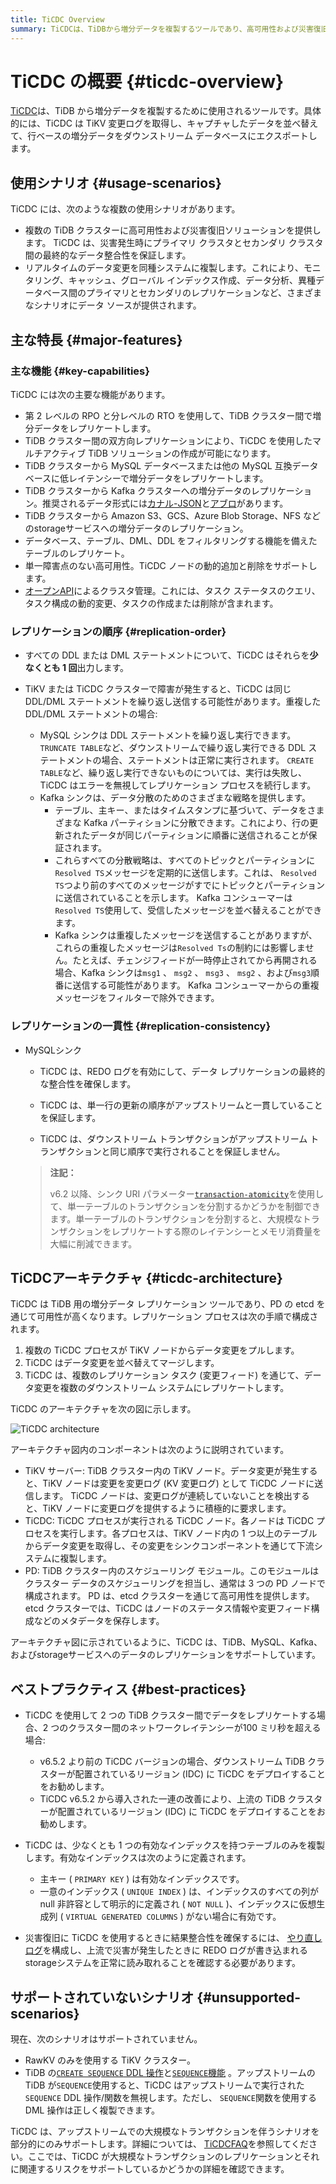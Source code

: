 ```yaml
---
title: TiCDC Overview
summary: TiCDCは、TiDBから増分データを複製するツールであり、高可用性および災害復旧ソリューションを提供します。また、リアルタイムのデータ変更を同種システムに複製し、さまざまなデータソースにデータを提供します。主な特長には、RPOとRTOを使用した増分データのレプリケーションや双方向レプリケーションがあります。また、データベース、テーブル、DML、DDLをフィルタリングする機能も備えています。TiCDCは、TiDB、MySQL、Kafka、およびstorageサービスへのデータのレプリケーションをサポートしています。
---
```


# TiCDC の概要 {#ticdc-overview}

[TiCDC](https://github.com/pingcap/tiflow/tree/release-7.5/cdc)は、TiDB から増分データを複製するために使用されるツールです。具体的には、TiCDC は TiKV 変更ログを取得し、キャプチャしたデータを並べ替えて、行ベースの増分データをダウンストリーム データベースにエクスポートします。

## 使用シナリオ {#usage-scenarios}

TiCDC には、次のような複数の使用シナリオがあります。

-   複数の TiDB クラスターに高可用性および災害復旧ソリューションを提供します。 TiCDC は、災害発生時にプライマリ クラスタとセカンダリ クラスタ間の最終的なデータ整合性を保証します。
-   リアルタイムのデータ変更を同種システムに複製します。これにより、モニタリング、キャッシュ、グローバル インデックス作成、データ分析、異種データベース間のプライマリとセカンダリのレプリケーションなど、さまざまなシナリオにデータ ソースが提供されます。

## 主な特長 {#major-features}

### 主な機能 {#key-capabilities}

TiCDC には次の主要な機能があります。

-   第 2 レベルの RPO と分レベルの RTO を使用して、TiDB クラスター間で増分データをレプリケートします。
-   TiDB クラスター間の双方向レプリケーションにより、TiCDC を使用したマルチアクティブ TiDB ソリューションの作成が可能になります。
-   TiDB クラスターから MySQL データベースまたは他の MySQL 互換データベースに低レイテンシーで増分データをレプリケートします。
-   TiDB クラスターから Kafka クラスターへの増分データのレプリケーション。推奨されるデータ形式には[カナル-JSON](/ticdc/ticdc-canal-json.md)と[アブロ](/ticdc/ticdc-avro-protocol.md)があります。
-   TiDB クラスターから Amazon S3、GCS、Azure Blob Storage、NFS などのstorageサービスへの増分データのレプリケーション。
-   データベース、テーブル、DML、DDL をフィルタリングする機能を備えたテーブルのレプリケート。
-   単一障害点のない高可用性。TiCDC ノードの動的追加と削除をサポートします。
-   [オープンAPI](/ticdc/ticdc-open-api-v2.md)によるクラスタ管理。これには、タスク ステータスのクエリ、タスク構成の動的変更、タスクの作成または削除が含まれます。

### レプリケーションの順序 {#replication-order}

-   すべての DDL または DML ステートメントについて、TiCDC はそれらを**少なくとも 1 回**出力します。
-   TiKV または TiCDC クラスターで障害が発生すると、TiCDC は同じ DDL/DML ステートメントを繰り返し送信する可能性があります。重複した DDL/DML ステートメントの場合:

    -   MySQL シンクは DDL ステートメントを繰り返し実行できます。 `TRUNCATE TABLE`など、ダウンストリームで繰り返し実行できる DDL ステートメントの場合、ステートメントは正常に実行されます。 `CREATE TABLE`など、繰り返し実行できないものについては、実行は失敗し、TiCDC はエラーを無視してレプリケーション プロセスを続行します。
    -   Kafka シンクは、データ分散のためのさまざまな戦略を提供します。
        -   テーブル、主キー、またはタイムスタンプに基づいて、データをさまざまな Kafka パーティションに分散できます。これにより、行の更新されたデータが同じパーティションに順番に送信されることが保証されます。
        -   これらすべての分散戦略は、すべてのトピックとパーティションに`Resolved TS`メッセージを定期的に送信します。これは、 `Resolved TS`つより前のすべてのメッセージがすでにトピックとパーティションに送信されていることを示します。 Kafka コンシューマーは`Resolved TS`使用して、受信したメッセージを並べ替えることができます。
        -   Kafka シンクは重複したメッセージを送信することがありますが、これらの重複したメッセージは`Resolved Ts`の制約には影響しません。たとえば、チェンジフィードが一時停止されてから再開される場合、Kafka シンクは`msg1` 、 `msg2` 、 `msg3` 、 `msg2` 、および`msg3`順番に送信する可能性があります。 Kafka コンシューマーからの重複メッセージをフィルターで除外できます。

### レプリケーションの一貫性 {#replication-consistency}

-   MySQLシンク

    -   TiCDC は、REDO ログを有効にして、データ レプリケーションの最終的な整合性を確保します。

    -   TiCDC は、単一行の更新の順序がアップストリームと一貫していることを保証します。

    -   TiCDC は、ダウンストリーム トランザクションがアップストリーム トランザクションと同じ順序で実行されることを保証しません。

    > **注記：**
    >
    > v6.2 以降、シンク URI パラメーター[`transaction-atomicity`](/ticdc/ticdc-sink-to-mysql.md#configure-sink-uri-for-mysql-or-tidb)を使用して、単一テーブルのトランザクションを分割するかどうかを制御できます。単一テーブルのトランザクションを分割すると、大規模なトランザクションをレプリケートする際のレイテンシーとメモリ消費量を大幅に削減できます。

## TiCDCアーキテクチャ {#ticdc-architecture}

TiCDC は TiDB 用の増分データ レプリケーション ツールであり、PD の etcd を通じて可用性が高くなります。レプリケーション プロセスは次の手順で構成されます。

1.  複数の TiCDC プロセスが TiKV ノードからデータ変更をプルします。
2.  TiCDC はデータ変更を並べ替えてマージします。
3.  TiCDC は、複数のレプリケーション タスク (変更フィード) を通じて、データ変更を複数のダウンストリーム システムにレプリケートします。

TiCDC のアーキテクチャを次の図に示します。

![TiCDC architecture](https://download.pingcap.com/images/docs/ticdc/cdc-architecture.png)

アーキテクチャ図内のコンポーネントは次のように説明されています。

-   TiKV サーバー: TiDB クラスター内の TiKV ノード。データ変更が発生すると、TiKV ノードは変更を変更ログ (KV 変更ログ) として TiCDC ノードに送信します。 TiCDC ノードは、変更ログが連続していないことを検出すると、TiKV ノードに変更ログを提供するように積極的に要求します。
-   TiCDC: TiCDC プロセスが実行される TiCDC ノード。各ノードは TiCDC プロセスを実行します。各プロセスは、TiKV ノード内の 1 つ以上のテーブルからデータ変更を取得し、その変更をシンクコンポーネントを通じて下流システムに複製します。
-   PD: TiDB クラスター内のスケジューリング モジュール。このモジュールはクラスター データのスケジューリングを担当し、通常は 3 つの PD ノードで構成されます。 PD は、etcd クラスターを通じて高可用性を提供します。 etcd クラスターでは、TiCDC はノードのステータス情報や変更フィード構成などのメタデータを保存します。

アーキテクチャ図に示されているように、TiCDC は、TiDB、MySQL、Kafka、およびstorageサービスへのデータのレプリケーションをサポートしています。

## ベストプラクティス {#best-practices}

-   TiCDC を使用して 2 つの TiDB クラスター間でデータをレプリケートする場合、2 つのクラスター間のネットワークレイテンシーが100 ミリ秒を超える場合:

    -   v6.5.2 より前の TiCDC バージョンの場合、ダウンストリーム TiDB クラスターが配置されているリージョン (IDC) に TiCDC をデプロイすることをお勧めします。
    -   TiCDC v6.5.2 から導入された一連の改善により、上流の TiDB クラスターが配置されているリージョン (IDC) に TiCDC をデプロイすることをお勧めします。

-   TiCDC は、少なくとも 1 つの有効なインデックスを持つテーブルのみを複製します。有効なインデックスは次のように定義されます。

    -   主キー ( `PRIMARY KEY` ) は有効なインデックスです。
    -   一意のインデックス ( `UNIQUE INDEX` ) は、インデックスのすべての列が null 非許容として明示的に定義され ( `NOT NULL` )、インデックスに仮想生成列 ( `VIRTUAL GENERATED COLUMNS` ) がない場合に有効です。

-   災害復旧に TiCDC を使用するときに結果整合性を確保するには、 [やり直しログ](/ticdc/ticdc-sink-to-mysql.md#eventually-consistent-replication-in-disaster-scenarios)を構成し、上流で災害が発生したときに REDO ログが書き込まれるstorageシステムを正常に読み取れることを確認する必要があります。

## サポートされていないシナリオ {#unsupported-scenarios}

現在、次のシナリオはサポートされていません。

-   RawKV のみを使用する TiKV クラスター。
-   TiDB の[`CREATE SEQUENCE` DDL 操作](/sql-statements/sql-statement-create-sequence.md)と[`SEQUENCE`機能](/sql-statements/sql-statement-create-sequence.md#sequence-function) 。アップストリームの TiDB が`SEQUENCE`使用すると、TiCDC はアップストリームで実行された`SEQUENCE` DDL 操作/関数を無視します。ただし、 `SEQUENCE`関数を使用する DML 操作は正しく複製できます。

TiCDC は、アップストリームでの大規模なトランザクションを伴うシナリオを部分的にのみサポートします。詳細については、 [TiCDCFAQ](/ticdc/ticdc-faq.md#does-ticdc-support-replicating-large-transactions-is-there-any-risk)を参照してください。ここでは、TiCDC が大規模なトランザクションのレプリケーションとそれに関連するリスクをサポートしているかどうかの詳細を確認できます。
